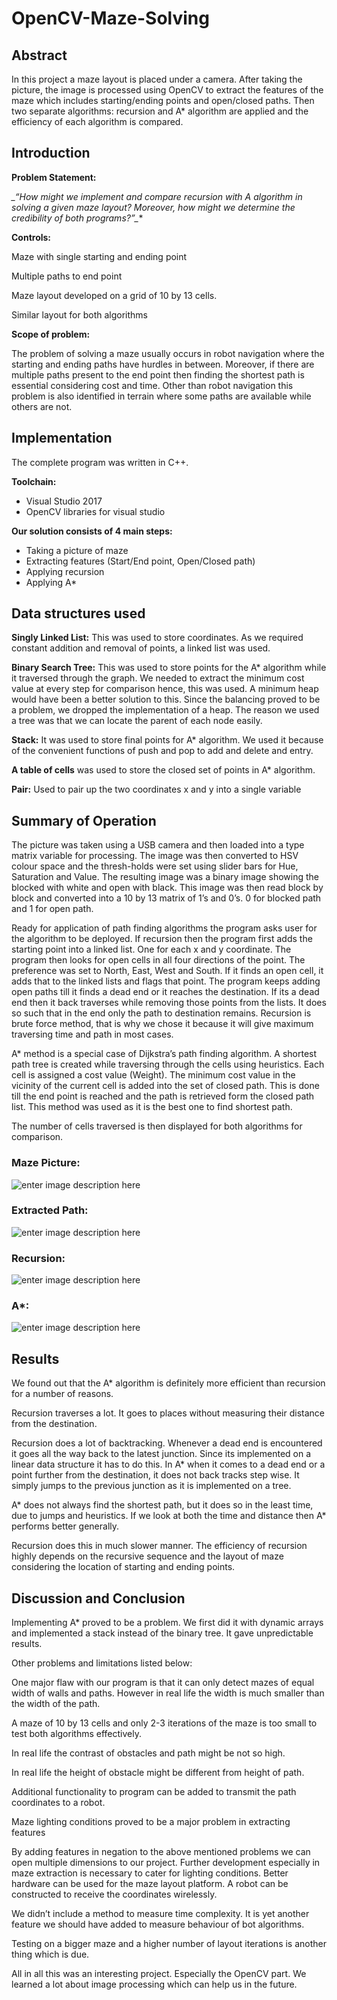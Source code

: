 # OpenCV-Maze-Solving

## Abstract 

In this project a maze layout is placed under a camera. After taking the picture, the image is processed using OpenCV to extract the features of the maze which includes starting/ending points and open/closed paths. Then two separate algorithms: recursion and A* algorithm are applied and the efficiency of each algorithm is compared.

## Introduction

**Problem Statement:**

**_“How might we implement and compare recursion with A* algorithm in solving a given maze layout? Moreover, how might we determine the credibility of both programs?”_**

**Controls:**

Maze with single starting and ending point

Multiple paths to end point

Maze layout developed on a grid of 10 by 13 cells.

Similar layout for both algorithms

**Scope of problem:**

The problem of solving a maze usually occurs in robot navigation where the starting and ending paths have hurdles in between. Moreover, if there are multiple paths present to the end point then finding the shortest path is essential considering cost and time. Other than robot navigation this problem is also identified in terrain where some paths are available while others are not.

## Implementation

The complete program was written in C++.

**Toolchain:**
 - Visual Studio 2017
 - OpenCV libraries for visual studio
 

**Our solution consists of 4 main steps:**
 - Taking a picture of maze
 - Extracting features (Start/End point, Open/Closed path)
 - Applying recursion
 - Applying A*

## Data structures used

**Singly Linked List:** This was used to store coordinates. As we required constant addition and removal of points, a linked list was used.

**Binary Search Tree:** This was used to store points for the A* algorithm while it traversed through the graph. We needed to extract the minimum cost value at every step for comparison hence, this was used. A minimum heap would have been a better solution to this. Since the balancing proved to be a problem, we dropped the implementation of a heap. The reason we used a tree was that we can locate the parent of each node easily.

**Stack:** It was used to store final points for A* algorithm. We used it because of the convenient functions of push and pop to add and delete and entry.

**A table of cells** was used to store the closed set of points in A* algorithm.

**Pair:** Used to pair up the two coordinates x and y into a single variable


## Summary of Operation

The picture was taken using a USB camera and then loaded into a type matrix variable for processing. The image was then converted to HSV colour space and the thresh-holds were set using slider bars for Hue, Saturation and Value. The resulting image was a binary image showing the blocked with white and open with black. This image was then read block by block and converted into a 10 by 13 matrix of 1’s and 0’s. 0 for blocked path and 1 for open path.

Ready for application of path finding algorithms the program asks user for the algorithm to be deployed. If recursion then the program first adds the starting point into a linked list. One for each x and y coordinate. The program then looks for open cells in all four directions of the point. The preference was set to North, East, West and South. If it finds an open cell, it adds that to the linked lists and flags that point. The program keeps adding open paths till it finds a dead end or it reaches the destination. If its a dead end then it back traverses while removing those points from the lists. It does so such that in the end only the path to destination remains. Recursion is brute force method, that is why we chose it because it will give maximum traversing time and path in most cases.

A* method is a special case of Dijkstra’s path finding algorithm. A shortest path tree is created while traversing through the cells using heuristics. Each cell is assigned a cost value (Weight). The minimum cost value in the vicinity of the current cell is added into the set of closed path. This is done till the end point is reached and the path is retrieved form the closed path list. This method was used as it is the best one to find shortest path.

The number of cells traversed is then displayed for both algorithms for comparison.


### Maze Picture:

![enter image description here](https://github.com/ShaheerSajid/OpenCV-Maze-Solving/blob/main/images/Picture1.png)

### Extracted Path:

![enter image description here](https://github.com/ShaheerSajid/OpenCV-Maze-Solving/blob/main/images/Picture2.png)

### Recursion:

![enter image description here](https://github.com/ShaheerSajid/OpenCV-Maze-Solving/blob/main/images/Picture3.png)

### A*:

![enter image description here](https://github.com/ShaheerSajid/OpenCV-Maze-Solving/blob/main/images/Picture4.png)


## Results

We found out that the A* algorithm is definitely more efficient than recursion for a number of reasons.

Recursion traverses a lot. It goes to places without measuring their distance from the destination.

Recursion does a lot of backtracking. Whenever a dead end is encountered it goes all the way back to the latest junction. Since its implemented on a linear data structure it has to do this. In A* when it comes to a dead end or a point further from the destination, it does not back tracks step wise. It simply jumps to the previous junction as it is implemented on a tree.

A* does not always find the shortest path, but it does so in the least time, due to jumps and heuristics. If we look at both the time and distance then A* performs better generally.

Recursion does this in much slower manner. The efficiency of recursion highly depends on the recursive sequence and the layout of maze considering the location of starting and ending points.

## Discussion and Conclusion

Implementing A* proved to be a problem. We first did it with dynamic arrays and implemented a stack instead of the binary tree. It gave unpredictable results.

Other problems and limitations listed below:

One major flaw with our program is that it can only detect mazes of equal width of walls and paths. However in real life the width is much smaller than the width of the path.

A maze of 10 by 13 cells and only 2-3 iterations of the maze is too small to test both algorithms effectively.

In real life the contrast of obstacles and path might be not so high.

In real life the height of obstacle might be different from height of path.

Additional functionality to program can be added to transmit the path coordinates to a robot.

Maze lighting conditions proved to be a major problem in extracting features

By adding features in negation to the above mentioned problems we can open multiple dimensions to our project. Further development especially in maze extraction is necessary to cater for lighting conditions. Better hardware can be used for the maze layout platform. A robot can be constructed to receive the coordinates wirelessly.

We didn’t include a method to measure time complexity. It is yet another feature we should have added to measure behaviour of bot algorithms.

Testing on a bigger maze and a higher number of layout iterations is another thing which is due.

All in all this was an interesting project. Especially the OpenCV part. We learned a lot about image processing which can help us in the future.
<!--stackedit_data:
eyJoaXN0b3J5IjpbNzk4NDM1OTYwLDIwMTU1MzI3NTFdfQ==
-->